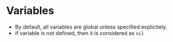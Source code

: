 # Variables

- By default, all variables are global unless specified explicitely.
- if variable is not defined, then it is considered as `nil`
